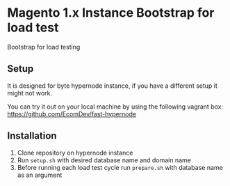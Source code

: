 # Magento 1.x Instance Bootstrap for load test

Bootstrap for load testing


## Setup

It is designed for byte hypernode instance, if you have a different setup it might not work. 

You can try it out on your local machine by using the following vagrant box:
https://github.com/EcomDev/fast-hypernode

## Installation

1. Clone repository on hypernode instance
2. Run `setup.sh` with desired database name and domain name
3. Before running each load test cycle run `prepare.sh` with database name as an argument


